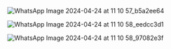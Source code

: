 ![WhatsApp Image 2024-04-24 at 11 10 57_b5a2ee64](https://github.com/shivamsavaliya/gemini_app/assets/113916254/f1906668-a0b2-4977-95de-9c3207dfa841)


![WhatsApp Image 2024-04-24 at 11 10 58_eedcc3d1](https://github.com/shivamsavaliya/gemini_app/assets/113916254/703823e6-5814-4989-855c-6268c3d0d867)


![WhatsApp Image 2024-04-24 at 11 10 58_97082e3f](https://github.com/shivamsavaliya/gemini_app/assets/113916254/b9aca309-b1bf-4b33-be5a-2507d8f29019)
